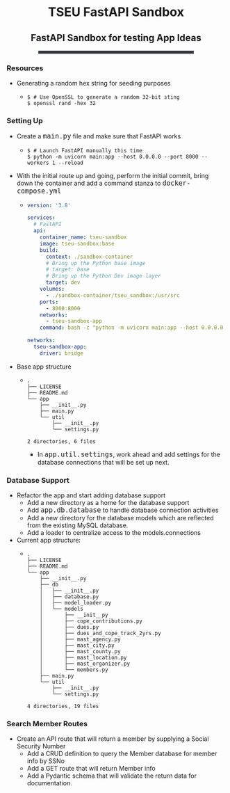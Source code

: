 <div style="text-align:center">
<h1>TSEU FastAPI Sandbox</h1>
<h2>FastAPI Sandbox for testing App Ideas</h2>
</div>
<hr style="border: 3px solid #393e46; width:70%; margin:0 auto;">

### Resources
- Generating a random hex string for seeding purposes
    - ```shell
      $ # Use OpenSSL to generate a random 32-bit sting
      $ openssl rand -hex 32
      ```

### Setting Up
- Create a <span style="font: 1.3rem Inconsolata, monospace; font-size:1.10em;">main.py</span> file and make sure that FastAPI works
    - ```shell
      $ # Launch FastAPI manually this time
      $ python -m uvicorn main:app --host 0.0.0.0 --port 8000 --workers 1 --reload
      ```
- With the initial route up and going, perform the initial commit, bring down the container and add a command stanza to <span style="font: 1.3rem Inconsolata, monospace; font-size:1.10em;">docker-compose.yml</span>
  - ```yml
    version: '3.8' 
    
    services: 
      # FastAPI
      api:
        container_name: tseu-sandbox
        image: tseu-sandbox:base 
        build: 
          context: ./sandbox-container 
          # Bring up the Python base image 
          # target: base 
          # Bring up the Python Dev image layer
          target: dev 
        volumes:
          - ./sandbox-container/tseu_sandbox:/usr/src
        ports:
          - 8000:8000
        networks: 
          - tseu-sandbox-app 
        command: bash -c "python -m uvicorn main:app --host 0.0.0.0 --port 8000 --workers 1 --reload"
    
    networks:
      tseu-sandbox-app:
        driver: bridge
    ```
- Base app structure
  - ```shell
    .
    ├── LICENSE
    ├── README.md
    └── app
        ├── __init__.py
        ├── main.py
        └── util
            ├── __init__.py
            └── settings.py
    
    2 directories, 6 files
    ```
    - In <span style="font: 1.3rem Inconsolata, monospace; font-size:1.10em;">app.util.settings</span>, work ahead and add settings for the database connections that will be set up next.

### Database Support
- Refactor the app and start adding database support 
  - Add a new directory as a home for the database support 
  - Add <span style="font: 1.3rem Inconsolata, monospace; font-size:1.10em;">app.db.database</span> to handle database connection activities
  - Add a new directory for the database models which are reflected from the existing MySQL database.
  - Add a loader to centralize access to the models.connections
- Current app structure: 
  - ```shell
    .
    ├── LICENSE
    ├── README.md
    └── app
        ├── __init__.py
        ├── db
        │   ├── __init__.py
        │   ├── database.py
        │   ├── model_loader.py
        │   └── models
        │       ├── __init__py
        │       ├── cope_contributions.py
        │       ├── dues.py
        │       ├── dues_and_cope_track_2yrs.py
        │       ├── mast_agency.py
        │       ├── mast_city.py
        │       ├── mast_county.py
        │       ├── mast_location.py
        │       ├── mast_organizer.py
        │       └── members.py
        ├── main.py
        └── util
            ├── __init__.py
            └── settings.py

    4 directories, 19 files
    ```
### Search Member Routes
- Create an API route that will return a member by supplying a Social Security Number
  - Add a CRUD definition to query the Member database for member info by SSNo
  - Add a GET route that will return Member info
  - Add a Pydantic schema that will validate the return data for documentation.
  
